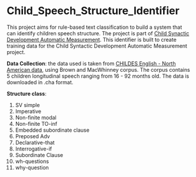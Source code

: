 # Child_Speech_Structure_Identifier
This project aims for rule-based text classification to build a system that can identify children speech structure.
The project is part of [Child Synactic Development Automatic Measurement]([url](https://github.com/obiasaidi/Child-Syn-Dev-Automatic-Measurement)). This identifier is built to create training data for the Child Syntactic Development Automatic Measurement project.

**Data Collection**: the data used is taken from [CHILDES English - North American data]([url](https://childes.talkbank.org/access/Eng-NA/)), using Brown and MacWhinney corpus.
The corpus contains 5 children longitudinal speech ranging from 16 - 92 months old. The data is downloaded in .cha format.  
  
**Structure class**:
1. SV simple
2. Imperative
3. Non-finite modal
4. Non-finite TO-inf
5. Embedded subordinate clause
6. Preposed Adv
7. Declarative-that
8. Interrogative-if
9. Subordinate Clause
10. wh-questions
11. why-question
